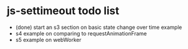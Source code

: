 # js-settimeout todo list

* (done) start an s3 section on basic state change over time example
* s4 example on comparing to requestAnimationFrame
* s5 example on webWorker